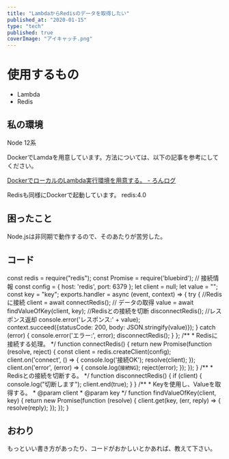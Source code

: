 ```yaml
---
title: "LambdaからRedisのデータを取得したい"
published_at: "2020-01-15"
type: "tech"
published: true
coverImage: "アイキャッチ.png"
---
```


# 使用するもの

- Lambda
- Redis

## 私の環境

Node 12系

DockerでLamdaを用意しています。方法については、以下の記事を参考にしてください。

[DockerでローカルのLambda実行環境を用意する。 - ろんログ](https://gdtypk.com/2020-01-15-000000/)

Redisも同様にDockerで起動しています。 redis:4.0

## 困ったこと

Node.jsは非同期で動作するので、そのあたりが苦労した。

## コード

const redis   = require("redis");
const Promise = require('bluebird');
// 接続情報
const config = {
host: 'redis',
port: 6379
};
let client = null;
let value  = "";
const key  = "key";
exports.handler = async (event, context) => {
try {
//Redisに接続
client = await connectRedis();
// データの取得
value = await findValueOfKey(client, key);
//Redisとの接続を切断
disconnectRedis();
//レスポンス返却
console.error('レスポンス:' + value);
context.succeed({statusCode: 200, body: JSON.stringify(value)});
} catch (error) {
console.error('エラー:', error);
disconnectRedis();
}
};
/\*\* 
 \* Redisに接続する処理。
 \*/
function connectRedis() {
return new Promise(function (resolve, reject) {
const client = redis.createClient(config);
client.on('connect', () => {
console.log('接続OK');
resolve(client);
});
client.on('error', (error) => {
console.log(`接続NG`);
reject(error);
});
});
}
/\*\*
 \* Redisとの接続を切断する。
 \*/
function disconnectRedis() {
if (client) {
console.log("切断します");
client.end(true);
}
}
/\*\*
 \* Keyを使用し、Valueを取得する。
 \* @param client
 \* @param key
 \*/
function findValueOfKey(client, key) {
return new Promise(function (resolve) {
client.get(key, (err, reply) => {
resolve(reply);
});
});
}

## おわり

もっといい書き方があったり、コードがおかしいとかあれば、教えて下さい。
